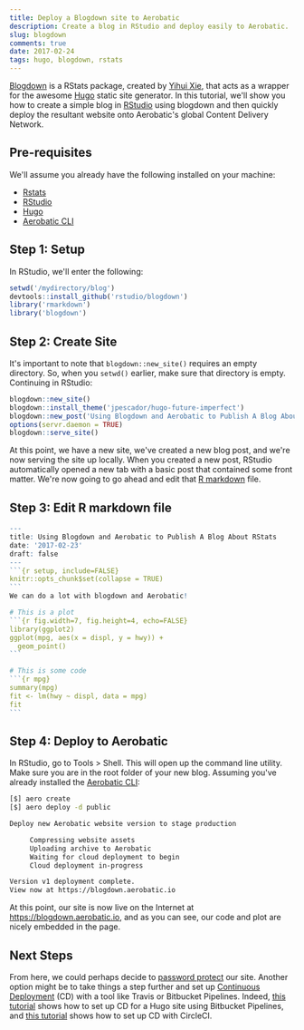 ```yaml
---
title: Deploy a Blogdown site to Aerobatic
description: Create a blog in RStudio and deploy easily to Aerobatic.
slug: blogdown
comments: true
date: 2017-02-24
tags: hugo, blogdown, rstats
---
```


[Blogdown](https://github.com/rstudio/blogdown) is a RStats package, created by [Yihui Xie](https://twitter.com/xieyihui), that acts as a wrapper for the awesome [Hugo](https://gohugo.io/) static site generator. In this tutorial, we'll show you how to create a simple blog in [RStudio](https://www.rstudio.com/) using blogdown and then quickly deploy the resultant website onto Aerobatic's global Content Delivery Network.

## Pre-requisites
We'll assume you already have the following installed on your machine:

* [Rstats](https://www.r-project.org/)
* [RStudio](https://www.rstudio.com/)
* [Hugo](https://gohugo.io/overview/installing/)
* [Aerobatic CLI](https://www.aerobatic.com/docs/getting-started/)


## Step 1: Setup

In RStudio, we'll enter the following:

```r
setwd('/mydirectory/blog')
devtools::install_github('rstudio/blogdown')
library('rmarkdown')
library('blogdown')
```

## Step 2: Create Site

It's important to note that `blogdown::new_site()` requires an empty directory. So, when you `setwd()` earlier, make sure that directory is empty. Continuing in RStudio:

~~~r
blogdown::new_site()
blogdown::install_theme('jpescador/hugo-future-imperfect')
blogdown::new_post('Using Blogdown and Aerobatic to Publish A Blog About RStats')
options(servr.daemon = TRUE)
blogdown::serve_site()
~~~

At this point, we have a new site, we've created a new blog post, and we're now serving the site up locally. When you created a new post, RStudio automatically opened a new tab with a basic post that contained some front matter. We're now going to go ahead and edit that [R markdown](http://rmarkdown.rstudio.com/lesson-1.html) file.

## Step 3: Edit R markdown file

~~~r
---
title: Using Blogdown and Aerobatic to Publish A Blog About RStats
date: '2017-02-23'
draft: false
---
```{r setup, include=FALSE}
knitr::opts_chunk$set(collapse = TRUE)
```
We can do a lot with blogdown and Aerobatic!

# This is a plot
```{r fig.width=7, fig.height=4, echo=FALSE}
library(ggplot2)
ggplot(mpg, aes(x = displ, y = hwy)) + 
  geom_point()
```

# This is some code
```{r mpg}
summary(mpg)
fit <- lm(hwy ~ displ, data = mpg)
fit
```
~~~

## Step 4: Deploy to Aerobatic

In RStudio, go to Tools > Shell. This will open up the command line utility. Make sure you are in the root folder of your new blog. Assuming you've already installed the [Aerobatic CLI](https://www.aerobatic.com/docs/getting-started/):

~~~bash
[$] aero create
[$] aero deploy -d public

Deploy new Aerobatic website version to stage production

     Compressing website assets
     Uploading archive to Aerobatic
     Waiting for cloud deployment to begin
     Cloud deployment in-progress

Version v1 deployment complete.
View now at https://blogdown.aerobatic.io
~~~

At this point, our site is now live on the Internet at https://blogdown.aerobatic.io, and as you can see, our code and plot are nicely embedded in the page.

## Next Steps

From here, we could perhaps decide to [password protect](/docs/plugins/password-protect/) our site. Another option might be to take things a step further and set up [Continuous Deployment](/docs/continuous-deployment/)  (CD) with a tool like Travis or Bitbucket Pipelines. Indeed, [this tutorial](/blog/hugo-bitbucket-pipelines/) shows how to set up CD for a Hugo site using Bitbucket Pipelines, and [this tutorial](/blog/hugo-github-circleci/) shows how to set up CD with CircleCI.